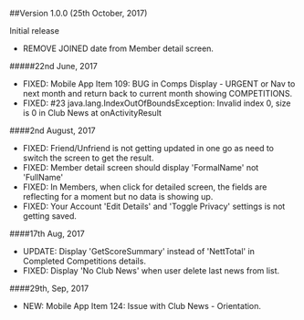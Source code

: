 ##Version 1.0.0 (25th October, 2017)

Initial release

 - REMOVE JOINED date from Member detail screen.
 
 #####22nd June, 2017
  - FIXED: Mobile App Item 109: BUG in Comps Display - URGENT
           or Nav to next month and return back to current month showing COMPETITIONS.
  - FIXED: #23 java.lang.IndexOutOfBoundsException: Invalid index 0, size is 0 in Club News at onActivityResult

 ####2nd August, 2017
  - FIXED: Friend/Unfriend is not getting updated in one go as need to switch the screen to get the result.
  - FIXED: Member detail screen should display 'FormalName' not 'FullName'
  - FIXED: In Members, when click for detailed screen, the fields are reflecting for a moment but no data is showing up.
  - FIXED: Your Account 'Edit Details' and 'Toggle Privacy' settings is not getting saved.
  
 ####17th Aug, 2017
  - UPDATE: Display 'GetScoreSummary' instead of 'NettTotal' in Completed Competitions details.
  - FIXED:  Display 'No Club News' when user delete last news from list.
  
 ####29th, Sep, 2017
  - NEW: Mobile App Item 124: Issue with Club News - Orientation.